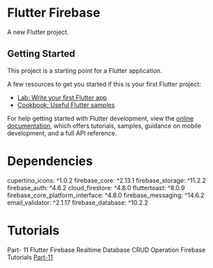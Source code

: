# Flutter Firebase

A new Flutter project.

## Getting Started

This project is a starting point for a Flutter application.

A few resources to get you started if this is your first Flutter project:

- [Lab: Write your first Flutter app](https://docs.flutter.dev/get-started/codelab)
- [Cookbook: Useful Flutter samples](https://docs.flutter.dev/cookbook)

For help getting started with Flutter development, view the
[online documentation](https://docs.flutter.dev/), which offers tutorials,
samples, guidance on mobile development, and a full API reference.

# Dependencies

cupertino_icons: ^1.0.2
firebase_core: ^2.13.1
firebase_storage: ^11.2.2
firebase_auth: ^4.6.2
cloud_firestore: ^4.8.0
fluttertoast: ^8.0.9
firebase_core_platform_interface: ^4.8.0
firebase_messaging: ^14.6.2
email_validator: ^2.1.17
firebase_database: ^10.2.2

# Tutorials

Part- 11 Flutter Firebase Realtime Database CRUD Operation Firebase Tutorials
[Part-11](https://www.youtube.com/watch?v=-jlaKClaCZk&list=PLFyjjoCMAPtxS6Cx1XSjCfxOxHQ4_e0sL&index=11)
